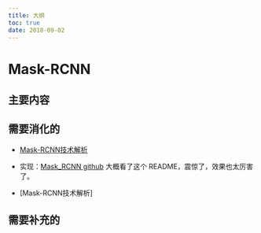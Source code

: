 ```yaml
---
title: 大纲
toc: true
date: 2018-09-02
---
```

# Mask-RCNN




## 主要内容







## 需要消化的

- [Mask-RCNN技术解析](https://blog.csdn.net/linolzhang/article/details/71774168)
- 实现：[Mask_RCNN github](https://github.com/matterport/Mask_RCNN) 大概看了这个 README，震惊了，效果也太厉害了。

- [Mask-RCNN技术解析]


## 需要补充的
